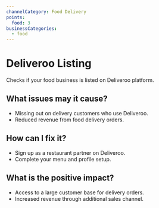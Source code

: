 ```yaml
---
channelCategory: Food Delivery
points:
  food: 3
businessCategories:
  - food
---
```


# Deliveroo Listing

Checks if your food business is listed on Deliveroo platform.

## What issues may it cause?

- Missing out on delivery customers who use Deliveroo.
- Reduced revenue from food delivery orders.

## How can I fix it?

- Sign up as a restaurant partner on Deliveroo.
- Complete your menu and profile setup.

## What is the positive impact?

- Access to a large customer base for delivery orders.
- Increased revenue through additional sales channel. 